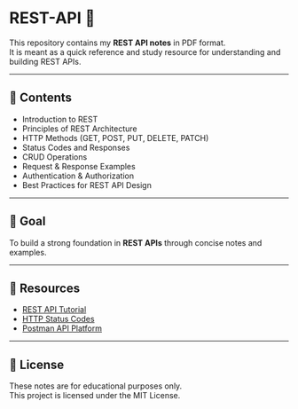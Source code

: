 # REST-API 📘

This repository contains my **REST API notes** in PDF format.  
It is meant as a quick reference and study resource for understanding and building REST APIs.

---

## 📌 Contents
- Introduction to REST  
- Principles of REST Architecture  
- HTTP Methods (GET, POST, PUT, DELETE, PATCH)  
- Status Codes and Responses  
- CRUD Operations  
- Request & Response Examples  
- Authentication & Authorization  
- Best Practices for REST API Design  

---

## 🎯 Goal
To build a strong foundation in **REST APIs** through concise notes and examples.  

---

## 📖 Resources
- [REST API Tutorial](https://restfulapi.net/)  
- [HTTP Status Codes](https://developer.mozilla.org/en-US/docs/Web/HTTP/Status)  
- [Postman API Platform](https://www.postman.com/)  

---

## 📜 License
These notes are for educational purposes only.  
This project is licensed under the MIT License.  
